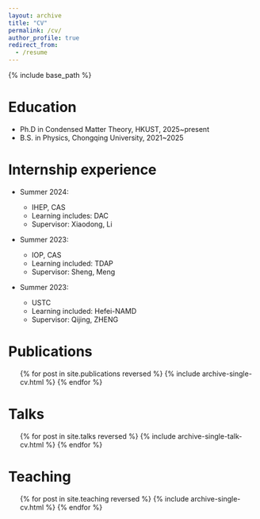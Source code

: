 ```yaml
---
layout: archive
title: "CV"
permalink: /cv/
author_profile: true
redirect_from:
  - /resume
---
```


{% include base_path %}

Education
======
* Ph.D in Condensed Matter Theory, HKUST, 2025~present
* B.S. in Physics, Chongqing University, 2021~2025

Internship experience
======
* Summer 2024: 
  * IHEP, CAS
  * Learning includes: DAC
  * Supervisor: Xiaodong, Li

* Summer 2023: 
  * IOP, CAS
  * Learning included: TDAP
  * Supervisor: Sheng, Meng

* Summer 2023: 
  * USTC
  * Learning included: Hefei-NAMD
  * Supervisor: Qijing, ZHENG

Publications
======
  <ul>{% for post in site.publications reversed %}
    {% include archive-single-cv.html %}
  {% endfor %}</ul>
  
Talks
======
  <ul>{% for post in site.talks reversed %}
    {% include archive-single-talk-cv.html  %}
  {% endfor %}</ul>
  
Teaching
======
  <ul>{% for post in site.teaching reversed %}
    {% include archive-single-cv.html %}
  {% endfor %}</ul>
